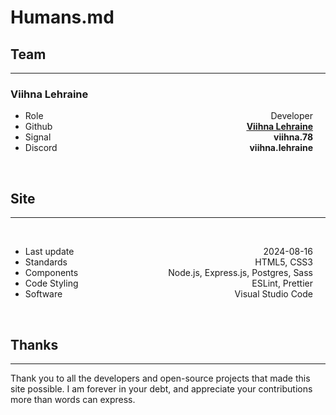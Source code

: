 # Humans.md

## Team
***
### Viihna Lehraine
* Role <div style="float: right; margin-right: 20px">Developer<div>
* Github <div style="float: right; margin-right: 20px">**<u>[Viihna Lehraine](https://github.com/viihna-lehraine)</u>**</div>
* Signal <div style="float: right; margin-right: 20px">**viihna.78**</div>
* Discord <div style="float: right; margin-right: 20px">**viihna.lehraine**</div>
<br>

## Site
***

<br>

* Last update <div style="float: right; margin-right: 20px">2024-08-16</div>
* Standards <div style="float: right; margin-right: 20px">HTML5, CSS3</div>
* Components <div style="float: right; margin-right: 20px">Node.js, Express.js, Postgres, Sass</div>
* Code Styling <div style="float: right; margin-right: 20px">ESLint, Prettier</div>
* Software <div style="float: right; margin-right: 20px">Visual Studio Code</div>
<br>

## Thanks
***

Thank you to all the developers and open-source projects that made this site possible. I am forever in your debt, and appreciate your contributions more than words can express.